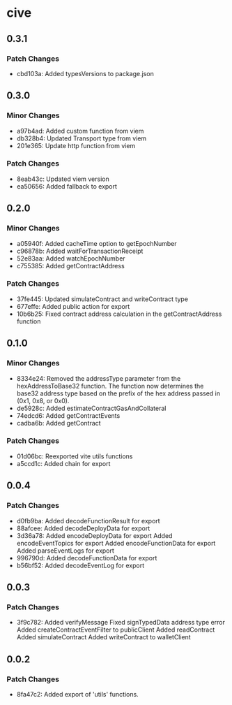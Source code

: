 # cive

## 0.3.1

### Patch Changes

- cbd103a: Added typesVersions to package.json

## 0.3.0

### Minor Changes

- a97b4ad: Added custom function from viem
- db328b4: Updated Transport type from viem
- 201e365: Update http function from viem

### Patch Changes

- 8eab43c: Updated viem version
- ea50656: Added fallback to export

## 0.2.0

### Minor Changes

- a05940f: Added cacheTime option to getEpochNumber
- c96878b: Added waitForTransactionReceipt
- 52e83aa: Added watchEpochNumber
- c755385: Added getContractAddress

### Patch Changes

- 37fe445: Updated simulateContract and writeContract type
- 677effe: Added public action for export
- 10b6b25: Fixed contract address calculation in the getContractAddress function

## 0.1.0

### Minor Changes

- 8334e24: Removed the addressType parameter from the hexAddressToBase32 function. The function now determines the base32 address type based on the prefix of the hex address passed in (0x1, 0x8, or 0x0).
- de5928c: Added estimateContractGasAndCollateral
- 74edcd6: Added getContractEvents
- cadba6b: Added getContract

### Patch Changes

- 01d06bc: Reexported vite utils functions
- a5ccd1c: Added chain for export

## 0.0.4

### Patch Changes

- d0fb9ba: Added decodeFunctionResult for export
- 88afcee: Added decodeDeployData for export
- 3d36a78: Added encodeDeployData for export
  Added encodeEventTopics for export
  Added encodeFunctionData for export
  Added parseEventLogs for export
- 996790d: Added decodeFunctionData for export
- b56bf52: Added decodeEventLog for export

## 0.0.3

### Patch Changes

- 3f9c782: Added verifyMessage
  Fixed signTypedData address type error
  Added createContractEventFilter to publicClient
  Added readContract
  Added simulateContract
  Added writeContract to walletClient

## 0.0.2

### Patch Changes

- 8fa47c2: Added export of 'utils' functions.
